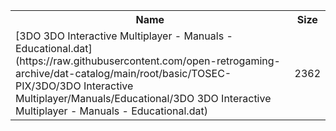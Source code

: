 <table>
<tr><th>Name</th><th>Size</th></tr>
<tr><td>[3DO 3DO Interactive Multiplayer - Manuals - Educational.dat](https://raw.githubusercontent.com/open-retrogaming-archive/dat-catalog/main/root/basic/TOSEC-PIX/3DO/3DO Interactive Multiplayer/Manuals/Educational/3DO 3DO Interactive Multiplayer - Manuals - Educational.dat)</td><td>2362</td></tr>
</table>
